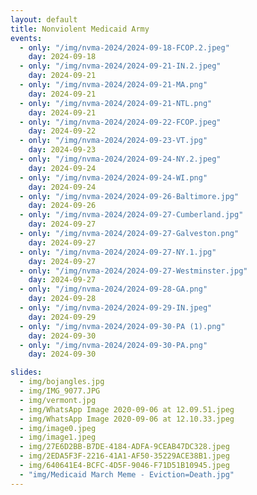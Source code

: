 ```yaml
---
layout: default
title: Nonviolent Medicaid Army
events:
  - only: "/img/nvma-2024/2024-09-18-FCOP.2.jpeg"
    day: 2024-09-18
  - only: "/img/nvma-2024/2024-09-21-IN.2.jpeg"
    day: 2024-09-21
  - only: "/img/nvma-2024/2024-09-21-MA.png"
    day: 2024-09-21
  - only: "/img/nvma-2024/2024-09-21-NTL.png"
    day: 2024-09-21
  - only: "/img/nvma-2024/2024-09-22-FCOP.jpeg"
    day: 2024-09-22
  - only: "/img/nvma-2024/2024-09-23-VT.jpg"
    day: 2024-09-23
  - only: "/img/nvma-2024/2024-09-24-NY.2.jpeg"
    day: 2024-09-24
  - only: "/img/nvma-2024/2024-09-24-WI.png"
    day: 2024-09-24
  - only: "/img/nvma-2024/2024-09-26-Baltimore.jpg"
    day: 2024-09-26
  - only: "/img/nvma-2024/2024-09-27-Cumberland.jpg"
    day: 2024-09-27
  - only: "/img/nvma-2024/2024-09-27-Galveston.png"
    day: 2024-09-27
  - only: "/img/nvma-2024/2024-09-27-NY.1.jpg"
    day: 2024-09-27
  - only: "/img/nvma-2024/2024-09-27-Westminster.jpg"
    day: 2024-09-27
  - only: "/img/nvma-2024/2024-09-28-GA.png"
    day: 2024-09-28
  - only: "/img/nvma-2024/2024-09-29-IN.jpeg"
    day: 2024-09-29
  - only: "/img/nvma-2024/2024-09-30-PA (1).png"
    day: 2024-09-30
  - only: "/img/nvma-2024/2024-09-30-PA.png"
    day: 2024-09-30

slides:
  - img/bojangles.jpg
  - img/IMG_9077.JPG
  - img/vermont.jpg
  - img/WhatsApp Image 2020-09-06 at 12.09.51.jpeg
  - img/WhatsApp Image 2020-09-06 at 12.10.33.jpeg
  - img/image0.jpeg
  - img/image1.jpeg
  - img/27E6D2BB-B7DE-4184-ADFA-9CEAB47DC328.jpeg
  - img/2EDA5F3F-2216-41A1-AF50-35229ACE38B1.jpeg
  - img/640641E4-BCFC-4D5F-9046-F71D51B10945.jpeg
  - "img/Medicaid March Meme - Eviction=Death.jpg"
---
```

